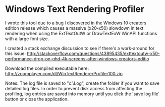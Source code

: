 # Windows Text Rendering Profiler

I wrote this tool due to a bug I discovered in the Windows 10 creators edition release which causes a massive (x20-x50) slowdown in text rendering when using the ExtTextOutW or DrawTextExW WinAPI functions with a large font size.

I created a stack exchange discussion to see if there's a work-around for this issue:
http://stackoverflow.com/questions/43895435/exttextoutw-x50-performance-drop-on-qhd-4k-screens-after-windows-creators-editio

Download the compiled executable here:
http://zoomplayer.com/dl/WinTextRendererProfiler100.zip

Notes:
The log file is saved to "c:\Log", create the folder if you want to save detailed log files.
In order to prevent disk access from affecting the profiling, log entries are saved into memory until you click the 'save log file' button or close the application.
